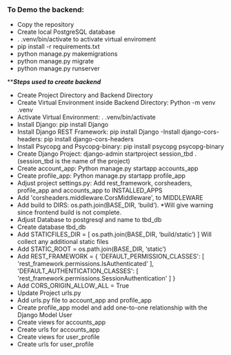 
### To Demo the backend:

- Copy the repository
- Create local PostgreSQL database
- . .venv/bin/activate      to activate virtual enviroment
- pip install -r requirements.txt
- python manage.py makemigrations
- python manage.py migrate
- python manage.py runserver





***********Steps used to create backend*********
- Create Project Directory and Backend Directory
- Create Virtual Environment inside Backend Directory:
	Python -m venv .venv
- Activate Virtual Environment:
	. .venv/bin/activate
- Install Django:
	pip install Django
- Install Django REST Framework:
pip install Django -Install django-cors-headers:
	pip install django-cors-headers
- Install Psycopg and Psycopg-binary:
	pip install psycopg psycopg-binary
- Create Django Project:
	django-admin startproject session_tbd .       (session_tbd is the name of the project)
- Create account_app:
	Python manage.py startapp accounts_app
- Create profile_app:
	Python manage.py startapp profile_app
- Adjust project settings.py:
Add rest_framework, corsheaders, profile_app and accounts_app to INSTALLED_APPS
- Add 'corsheaders.middleware.CorsMiddleware', to MIDDLEWARE
- Add build to DIRS:
	os.path.join(BASE_DIR, ‘build’). 
	*Will give warning since frontend build is not complete.
- Adjust Database to postgresql and name to tbd_db
- Create database tbd_db
- Add STATICFILES_DIR = [ os.path.join(BASE_DIR, ‘build/static’) ]
	Will collect any additional static files
- Add STATIC_ROOT = os.path.join(BASE_DIR, ‘static’)
- Add 	REST_FRAMEWORK = {
    'DEFAULT_PERMISSION_CLASSES': [
        'rest_framework.permissions.IsAuthenticated'
    ],
    'DEFAULT_AUTHENTICATION_CLASSES': [
        'rest_framework.permissions.SessionAuthentication'
    ]
}
- Add CORS_ORIGIN_ALLOW_ALL = True
- Update Project urls.py
- Add urls.py file to account_app and profile_app
- Create profile_app model and add one-to-one relationship with the Django Model User
- Create views for accounts_app
- Create urls for accounts_app
- Create views for user_profile
- Create urls for user_profile

